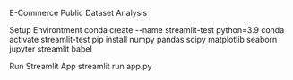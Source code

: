 E-Commerce Public Dataset Analysis

Setup Environtment
conda create --name streamlit-test python=3.9
conda activate streamlit-test
pip install numpy pandas scipy matplotlib seaborn jupyter streamlit babel

Run Streamlit App
streamlit run app.py
